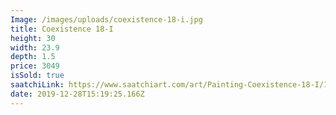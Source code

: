 ```yaml
---
Image: /images/uploads/coexistence-18-i.jpg
title: Coexistence 18-I
height: 30
width: 23.9
depth: 1.5
price: 3049
isSold: true
saatchiLink: https://www.saatchiart.com/art/Painting-Coexistence-18-I/189576/4524151/view
date: 2019-12-28T15:19:25.166Z
---
```

